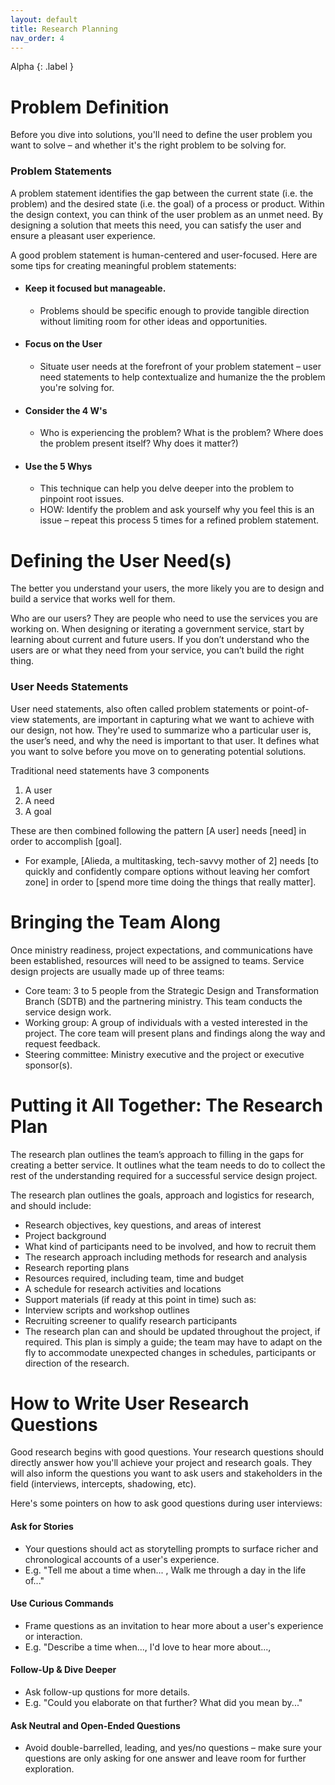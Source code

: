 ```yaml
---
layout: default
title: Research Planning
nav_order: 4
---
```


Alpha
{: .label }


# Problem Definition

Before you dive into solutions, you'll need to define the user problem you want to solve – and whether it's the right problem to be solving for. 

### Problem Statements 

A problem statement identifies the gap between the current state (i.e. the problem) and the desired state (i.e. the goal) of a process or product. Within the design context, you can think of the user problem as an unmet need. By designing a solution that meets this need, you can satisfy the user and ensure a pleasant user experience.

A good problem statement is human-centered and user-focused. Here are some tips for creating meaningful problem statements:
- #### Keep it focused but manageable. 
  - Problems should be specific enough to provide tangible direction without limiting room for other ideas and opportunities. 
- #### Focus on the User
  - Situate user needs at the forefront of your problem statement – user need statements to help contextualize and humanize the the problem you're solving for. 
- #### Consider the 4 W's 
  - Who is experiencing the problem? What is the problem? Where does the problem present itself? Why does it matter?)
- #### Use the 5 Whys
  - This technique can help you delve deeper into the problem to pinpoint root issues. 
  - HOW: Identify the problem and ask yourself why you feel this is an issue – repeat this process 5 times for a refined problem statement. 


# Defining the User Need(s)

The better you understand your users, the more likely you are to design and build a service that works well for them.

Who are our users? They are people who need to use the services you are working on. When designing or iterating a government service, start by learning about current and future users. If you don’t understand who the users are or what they need from your service, you can’t build the right thing.

### User Needs Statements
User need statements, also often called problem statements or point-of-view statements, are important in capturing what we want to achieve with our design, not how. They're used to summarize who a particular user is, the user’s need, and why the need is important to that user. It defines what you want to solve before you move on to generating potential solutions. 

Traditional need statements have 3 components
1) A user
2) A need
3) A goal

These are then combined following the pattern [A user] needs [need] in order to accomplish [goal].

- For example, [Alieda, a multitasking, tech-savvy mother of 2] needs [to quickly and confidently compare options without leaving her comfort zone] in order to [spend more time doing the things that really matter].


# Bringing the Team Along

Once ministry readiness, project expectations, and communications have been established, resources will need to be assigned to teams. Service design projects are usually made up of three teams:

- Core team: 3 to 5 people from the Strategic Design and Transformation Branch (SDTB) and the partnering ministry. This team conducts the service design work.
- Working group: A group of individuals with a vested interested in the project. The core team will present plans and findings along the way and request feedback.
- Steering committee: Ministry executive and the project or executive sponsor(s).

# Putting it All Together: The Research Plan

The research plan outlines the team’s approach to filling in the gaps for creating a better service. It outlines what the team needs to do to collect the rest of the understanding required for a successful service design project. 

The research plan outlines the goals, approach and logistics for research, and should include:

- Research objectives, key questions, and areas of interest
- Project background
- What kind of participants need to be involved, and how to recruit them
- The research approach including methods for research and analysis
- Research reporting plans
- Resources required, including team, time and budget
- A schedule for research activities and locations
- Support materials (if ready at this point in time) such as:
- Interview scripts and workshop outlines
- Recruiting screener to qualify research participants
- The research plan can and should be updated throughout the project, if required. This plan is simply a guide; the team may have to adapt on the fly to accommodate unexpected changes in schedules, participants or direction of the research. 

# How to Write User Research Questions

Good research begins with good questions. Your research questions should directly answer how you'll achieve your project and research goals. They will also inform the questions you want to ask users and stakeholders in the field (interviews, intercepts, shadowing, etc). 

Here's some pointers on how to ask good questions during user interviews:
#### Ask for Stories 
- Your questions should act as storytelling prompts to surface richer and chronological accounts of a user's experience. 
- E.g. "Tell me about a time when... , Walk me through a day in the life of..."
#### Use Curious Commands 
- Frame questions as an invitation to hear more about a user's experience or interaction. 
- E.g. "Describe a time when..., I'd love to hear more about..., 
#### Follow-Up & Dive Deeper
- Ask follow-up qustions for more details.
- E.g. "Could you elaborate on that further? What did you mean by..." 
#### Ask Neutral and Open-Ended Questions
- Avoid double-barrelled, leading, and yes/no questions – make sure your questions are only asking for one answer and leave room for further exploration. 
